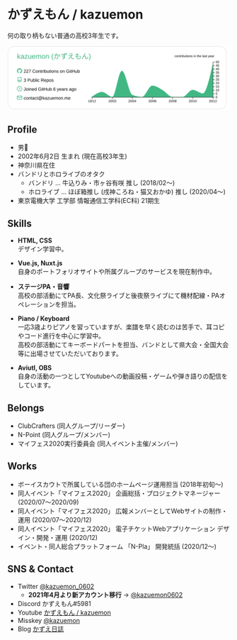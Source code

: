 # かずえもん / kazuemon

何の取り柄もない普通の高校3年生です。

[![](https://raw.githubusercontent.com/kazuemon/kazuemon/master/profile-summary-card-output/vue/0-profile-details.svg)](https://github.com/vn7n24fzkq/github-profile-summary-cards)

## Profile

- 男👨
- 2002年6月2日 生まれ (現在高校3年生)
- 神奈川県在住
- バンドリとホロライブのオタク
  - バンドリ ... 牛込りみ・市ヶ谷有咲 推し (2018/02～)
  - ホロライブ ... ほぼ箱推し (戌神ころね・猫又おかゆ) 推し (2020/04～)
- 東京電機大学 工学部 情報通信工学科(EC科) 21期生

## Skills

- **HTML, CSS**  
  デザイン学習中。

- **Vue.js, Nuxt.js**  
  自身のポートフォリオサイトや所属グループのサービスを現在制作中。
  
- **ステージPA・音響**  
  高校の部活動にてPA長、文化祭ライブと後夜祭ライブにて機材配線・PAオペレーションを担当。
  
- **Piano / Keyboard**  
  一応3歳よりピアノを習っていますが、楽譜を早く読むのは苦手で、耳コピやコード進行を中心に学習中。  
  高校の部活動にてキーボードパートを担当、バンドとして県大会・全国大会等に出場させていただいております。

- **Aviutl, OBS**  
  自身の活動の一つとしてYoutubeへの動画投稿・ゲームや弾き語りの配信をしています。

## Belongs

- ClubCrafters (同人グループ/リーダー)
- N-Point (同人グループ/メンバー)
- マイフェス2020実行委員会 (同人イベント主催/メンバー)

## Works

- ボーイスカウトで所属している団のホームページ運用担当 (2018年初旬〜) 
- 同人イベント「マイフェス2020」 企画総括・プロジェクトマネージャー (2020/07～2020/09)
- 同人イベント「マイフェス2020」 広報メンバーとしてWebサイトの制作・運用 (2020/07〜2020/12)
- 同人イベント「マイフェス2020」 電子チケットWebアプリケーション デザイン・開発・運用 (2020/12)
- イベント・同人総合プラットフォーム 「N-Pla」 開発統括 (2020/12～)

## SNS & Contact

- Twitter [@kazuemon_0602](https://twitter.com/kazuemon_0602)
  - **2021年4月より新アカウント移行** → [@kazuemon0602](https://twitter.com/kazuemon0602)
- Discord かずえもん#5981
- Youtube [かずえもん / kazuemon](https://youtube.com/c/kazuemon)
- Misskey [@kazuemon](https://misskey.io/@kazuemon)
- Blog [かずえ日誌](https://kazuemon.hatenablog.jp)
